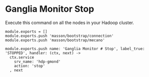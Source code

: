 
# Ganglia Monitor Stop

Execute this command on all the nodes in your Hadoop cluster.

    module.exports = []
    module.exports.push 'masson/bootstrap/connection'
    module.exports.push 'masson/bootstrap/mecano'

    module.exports.push name: 'Ganglia Monitor # Stop', label_true: 'STOPPED', handler: (ctx, next) ->
      ctx.service
        srv_name: 'hdp-gmond'
        action: 'stop'
      , next

